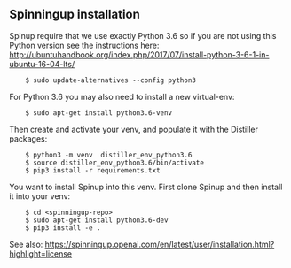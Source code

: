 ## Spinningup installation

Spinup require that we use exactly Python 3.6 so if you are not using this Python version see the instructions here:
    http://ubuntuhandbook.org/index.php/2017/07/install-python-3-6-1-in-ubuntu-16-04-lts/
```
    $ sudo update-alternatives --config python3
```

For Python 3.6 you may also need to install a new virtual-env:
```
    $ sudo apt-get install python3.6-venv
```

Then create and activate your venv, and populate it with the Distiller packages:
```
    $ python3 -m venv  distiller_env_python3.6
    $ source distiller_env_python3.6/bin/activate
    $ pip3 install -r requirements.txt
```

You want to install Spinup into this venv.  First clone Spinup and then install it into your venv:
```
    $ cd <spinningup-repo>
    $ sudo apt-get install python3.6-dev
    $ pip3 install -e .
```

See also:
https://spinningup.openai.com/en/latest/user/installation.html?highlight=license
